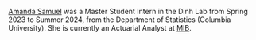 <a href="https://www.linkedin.com/in/amanda-s-6233588b/">Amanda Samuel</a> was a Master Student Intern in the Dinh Lab from Spring 2023 to Summer 2024, from the Department of Statistics (Columbia University).
She is currently an Actuarial Analyst at <a href="https://www.linkedin.com/company/mib/">MIB</a>.